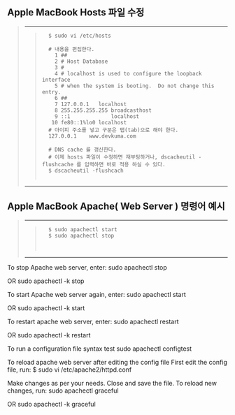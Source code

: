
## Apple MacBook Hosts 파일 수정
> ---------------------------------------------------------------------------------------------
>  >
>  >```
>  >   $ sudo vi /etc/hosts
>  >   
>  >   # 내용을 편집한다.
>  >     1 ##
>  >     2 # Host Database
>  >     3 #
>  >     4 # localhost is used to configure the loopback interface
>  >     5 # when the system is booting.  Do not change this entry.
>  >     6 ##
>  >     7 127.0.0.1   localhost
>  >     8 255.255.255.255 broadcasthost
>  >     9 ::1             localhost
>  >    10 fe80::1%lo0 localhost
>  >   # 아이피 주소를 넣고 구분은 탭(tab)으로 해야 한다.
>  >   127.0.0.1    www.devkuma.com
>  >   
>  >   # DNS cache 를 갱신한다.
>  >   # 이제 hosts 파일이 수정하면 재부팅하거나, dscacheutil -flushcache 를 입력하면 바로 적용 하실 수 있다.
>  >   $ dscacheutil -flushcach
>  >   
>  >```
> ---------------------------------------------------------------------------------------------
>
>
>
## Apple MacBook Apache( Web Server ) 명령어 예시
> ---------------------------------------------------------------------------------------------
>  >
>  >```
>  >   $ sudo apachectl start
>  >   $ sudo apachectl stop
>  >   
>  >   
>  >```
> ---------------------------------------------------------------------------------------------


>  >   
>  >   
>  >   
>  >   







To stop Apache web server, enter:
sudo apachectl stop

OR
sudo apachectl -k stop

To start Apache web server again, enter:
sudo apachectl start

OR
sudo apachectl -k start

To restart apache web server, enter:
sudo apachectl restart

OR
sudo apachectl -k restart

To run a configuration file syntax test
sudo apachectl configtest

To reload apache web server after editing the config file
First edit the config file, run:
$ sudo vi /etc/apache2/httpd.conf

Make changes as per your needs. Close and save the file. To reload new changes, run:
sudo apachectl graceful

OR
sudo apachectl -k graceful
